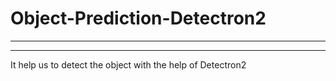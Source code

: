 # Object-Prediction-Detectron2
---
---

It help us to detect the object with the help of Detectron2
